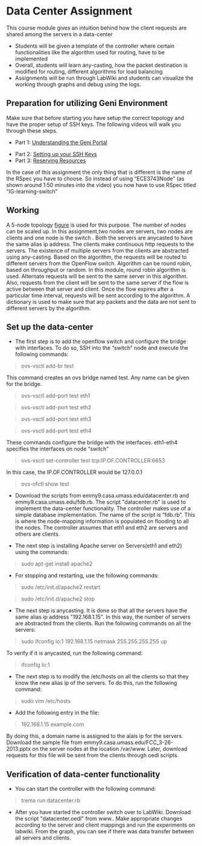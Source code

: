 # Data Center Assignment

This course module gives an intuition behind how the client requests are shared among the servers in a data-center

*  Students will be given a template of the controller where certain functionalities like the algorithm used for routing, have to be implemented
*  Overall, students will learn any-casting, how the packet destination is modified for routing, different algorithms for load balancing
*  Assignments will be run through LabWiki and students can visualize the working through graphs and debug using the logs.

## Preparation for utilizing Geni Environment

Make sure that before starting you have setup the correct topology and have the proper setup of SSH keys. The following videos will walk you through these steps.

- Part 1: [Understanding the Geni Portal](http://www.youtube.com/watch?v=H61s9sRP8Qk)
+ Part 2: [Setting up your SSH Keys](http://www.youtube.com/watch?v=3gssCqOvR-Q)
+ Part 3: [Reserving Resources](http://server.casa.umass.edu/~zink/ECE374/recordings/assign1_topo_setip.mp4)

In the case of this assignment the only thing that is different is the name of the RSpec you have to choose. So instead of using “ECE3743Node” (as shown around 1:50 minutes into the video) you now have to use RSpec titled “IG-learning-switch” 


## Working

A 5-node topology [figure](http://groups.geni.net/geni/raw-attachment/wiki/GEC20Agenda/LabWiki/ModuleA/GEC20_simple_topo.png) is used for this purpose. The number of nodes can be scaled up. In this assignment,two nodes are servers, two nodes are clients and one node is the switch . Both the servers are anycasted to have the same alias ip address. The clients make continuous http requests to the servers. The existence of multiple servers from the clients are abstracted using any-casting. Based on the algorithm, the requests will be routed to different servers from the OpenFlow switch. Algorithm can be round robin, based on throughput or random.  In this module, round robin algorithm is used. Alternate requests will be sent to the same server in this algorithm. Also, requests from the client will be sent to the same server if the flow is active between that server and client. Once the flow expires after a particular time interval, requests will be sent according to the algorithm. A dictionary is used to make sure that arp packets and the data are not sent to different servers by the algorithm.

## Set up the data-center

* The first step is to add the openflow switch and configure the bridge with interfaces. To do so, SSH into the “switch” node and execute the following commands:
>ovs-vsctl add-br test

 This command creates an ovs bridge named test. Any name can be given for the bridge.
 
>ovs-vsctl add-port test eth1

>ovs-vsctl add-port test eth2

>ovs-vsctl add-port test eth3

>ovs-vsctl add-port test eth4

 These commands configure the bridge with the interfaces. eth1-eth4 specifies the interfaces on node “switch”
 
 >ovs-vsctl set-controller test tcp:IP.OF.CONTROLLER:6653
 
 In this case, the IP.OF.CONTROLLER would be 127.0.0.1
>ovs-ofctl show test 	

* Download the scripts from emmy9.casa.umass.edu/datacenter.rb and emmy9.casa.umass.edu/fdb.rb. The script "datacenter.rb" is used to implement the data-center functionality. The controller makes use of a simple database implementation. 	The name of the script is “fdb.rb”. This is where the node-mapping information is populated on flooding to all the nodes. The controller assumes that eth1 and eth2 are servers and others are clients.

 * The next step is installing Apache server on Servers(eth1 and eth2) using the commands:
>sudo apt-get install apache2

 * For stopping and restarting, use the following commands:
>sudo /etc/init.d/apache2 restart

>sudo /etc/init.d/apache2 stop

 * The next step is anycasting. It is done so that all the servers have the same alias ip address "192.168.1.15". In this way, the number of servers are abstracted from the clients. 
 Run the following commands on all the servers:
>sudo ifconfig lo:1 192.168.1.15 netmask 255.255.255.255 up

 To verify if it is anycasted, run the following command:
>ifconfig lo:1

 * The next step is to modify the /etc/hosts on all the clients so that they know the new alias ip of the servers. To do this, run the following command:
>sudo vim /etc/hosts

* Add the following entry in the file:
>192.168.1.15    example.com

 By doing this, a domain name is assigned to the alais ip for the servers. Download the sample file from emmy9.casa.umass.edu/FCC_3-26-2013.pptx on the server nodes at the location /var/www. Later, download requests for this file will be sent from the clients through oedl scripts.

## Verification of data-center functionality

 * You can start the controller with the following command: 
>trema run datacenter.rb
 * After you have started the controller switch over to LabWiki. Download the script "datacenter.oedl" from www.. Make appropriate changes according to the server and client mappings and run the experiments on labwiki. From the graph, you can see if there was data transfer between all servers and clients. 



